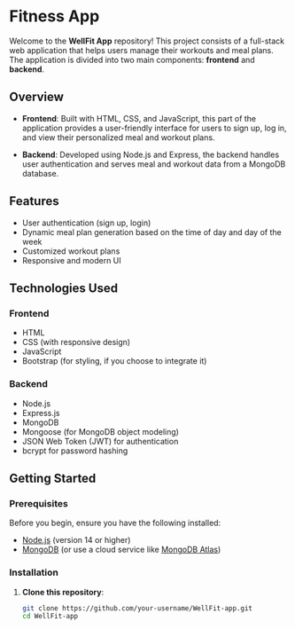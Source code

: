 # Fitness App

Welcome to the **WellFit App** repository! This project consists of a full-stack web application that helps users manage their workouts and meal plans. The application is divided into two main components: **frontend** and **backend**.

## Overview

- **Frontend**: Built with HTML, CSS, and JavaScript, this part of the application provides a user-friendly interface for users to sign up, log in, and view their personalized meal and workout plans.
  
- **Backend**: Developed using Node.js and Express, the backend handles user authentication and serves meal and workout data from a MongoDB database.

## Features

- User authentication (sign up, login)
- Dynamic meal plan generation based on the time of day and day of the week
- Customized workout plans
- Responsive and modern UI

## Technologies Used

### Frontend

- HTML
- CSS (with responsive design)
- JavaScript
- Bootstrap (for styling, if you choose to integrate it)

### Backend

- Node.js
- Express.js
- MongoDB
- Mongoose (for MongoDB object modeling)
- JSON Web Token (JWT) for authentication
- bcrypt for password hashing

## Getting Started

### Prerequisites

Before you begin, ensure you have the following installed:

- [Node.js](https://nodejs.org/en/) (version 14 or higher)
- [MongoDB](https://www.mongodb.com/try/download/community) (or use a cloud service like [MongoDB Atlas](https://www.mongodb.com/cloud/atlas))

### Installation

1. **Clone this repository**:
   ```bash
   git clone https://github.com/your-username/WellFit-app.git
   cd WellFit-app
